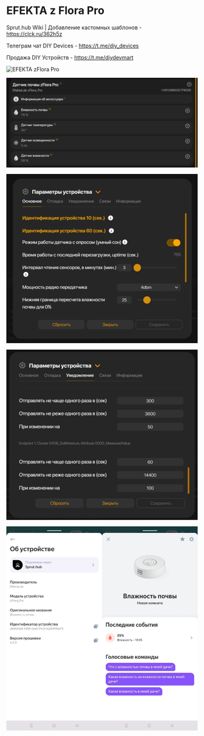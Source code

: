 # EFEKTA z Flora Pro

Sprut.hub Wiki | Добавление кастомных шаблонов - https://clck.ru/362h5z

Телеграм чат DIY Devices - https://t.me/diy_devices

Продажа DIY Устройств - https://t.me/diydevmart

![EFEKTA zFlora Pro](https://raw.githubusercontent.com/smartboxchannel/EFEKTA-zFlora-Pro/main/Images/05.png) 

![EFEKTA zFlora Pro](https://raw.githubusercontent.com/smartboxchannel/EFEKTA-zFlora-Pro/main/Images/01.png) 

![EFEKTA zFlora Pro](https://raw.githubusercontent.com/smartboxchannel/EFEKTA-zFlora-Pro/main/Images/02.png) 

![EFEKTA zFlora Pro](https://raw.githubusercontent.com/smartboxchannel/EFEKTA-zFlora-Pro/main/Images/03.png) 

![EFEKTA zFlora Pro](https://raw.githubusercontent.com/smartboxchannel/EFEKTA-zFlora-Pro/main/Images/04.png) 

